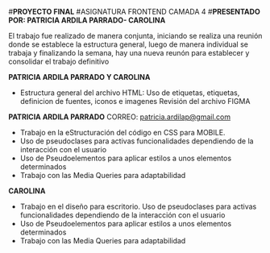 #**PROYECTO FINAL**
#ASIGNATURA FRONTEND CAMADA 4
#**PRESENTADO POR: PATRICIA ARDILA PARRADO- CAROLINA**

El trabajo fue realizado de manera conjunta, iniciando se realiza una reunión donde se establece la estructura general, luego de manera individual se trabaja  y finalizando la semana, hay una nueva reunón para establecer y consolidar el trabajo definitivo

**PATRICIA ARDILA PARRADO Y CAROLINA**
- Estructura general del archivo HTML: Uso de etiquetas, etiquetas, definicion de fuentes,  iconos e imagenes Revisión del archivo FIGMA

**PATRICIA ARDILA PARRADO**
CORREO: patricia.ardilap@gmail.com
- Trabajo en la eStructuración del código en CSS para MOBILE.
- Uso de pseudoclases para activas funcionalidades dependiendo de la interacción con el usuario
- Uso de Pseudoelementos para aplicar estilos a unos elementos determinados 
- Trabajo con las  Media Queries para adaptabilidad 

**CAROLINA**


- Trabajo en el diseño para escritorio.
Uso de pseudoclases para activas funcionalidades dependiendo de la interacción con el usuario
- Uso de Pseudoelementos para aplicar estilos a unos elementos determinados
- Trabajo con las  Media Queries para adaptabilidad 

